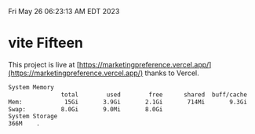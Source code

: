 Fri May 26 06:23:13 AM EDT 2023

# vite Fifteen


This project is live at [https://marketingpreference.vercel.app/](https://marketingpreference.vercel.app/) thanks to Vercel.

```bash
System Memory
               total        used        free      shared  buff/cache   available
Mem:            15Gi       3.9Gi       2.1Gi       714Mi       9.3Gi        10Gi
Swap:          8.0Gi       9.0Mi       8.0Gi
System Storage
366M	.
```
```bash
